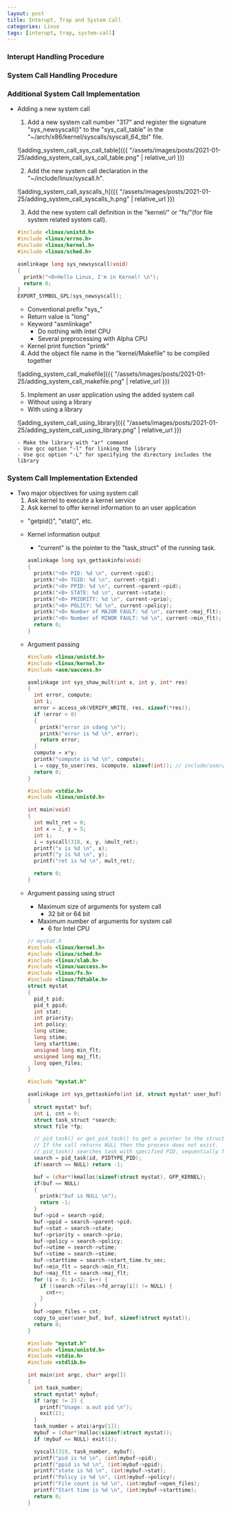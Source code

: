 ```yaml
---
layout: post
title: Interupt, Trap and System Call
categories: Linux
tags: [interupt, trap, system-call]
---
```


### Interupt Handling Procedure

### System Call Handling Procedure

### Additional System Call Implementation

- Adding a new system call
  1. Add a new system call number "317" and register the signature "sys_newsyscall()" to the "sys_call_table" in the "~/arch/x86/kernel/syscalls/syscall_64_tbl" file.

  ![adding_system_call_sys_call_table]({{ "/assets/images/posts/2021-01-25/adding_system_call_sys_call_table.png" | relative_url }})

  2. Add the new system call declaration in the "~/include/linux/syscall.h".

  ![adding_system_call_syscalls_h]({{ "/assets/images/posts/2021-01-25/adding_system_call_syscalls_h.png" | relative_url }})

  3. Add the new system call definition in the "kernel/" or "fs/"(for file system related system call).

    ```c
    #include <linux/unistd.h>
    #include <linux/errno.h>
    #include <linux/kernel.h>
    #include <linux/sched.h>

    asmlinkage long sys_newsyscall(void)
    {
      printk("<0>Hello Linux, I'm in Kernel! \n");
      return 0;
    }
    EXPORT_SYMBOL_GPL(sys_newsyscall);
    ```

    - Conventional prefix "sys_"
    - Return value is "long"
    - Keyword "asmlinkage"
      - Do nothing with Intel CPU
      - Several preprocessing with Alpha CPU
    - Kernel print function "printk"

  4. Add the object file name in the "kernel/Makefile" to be compiled together

  ![adding_system_call_makefile]({{ "/assets/images/posts/2021-01-25/adding_system_call_makefile.png" | relative_url }})

  5. Implement an user application using the added system call
    - Without using a library
    - With using a library

    ![adding_system_call_using_library]({{ "/assets/images/posts/2021-01-25/adding_system_call_using_library.png" | relative_url }})

      - Make the library with "ar" command
      - Use gcc option "-l" for linking the library
      - Use gcc option "-L" for specifying the directory includes the library

### System Call Implementation Extended

- Two major objectives for using system call
  1. Ask kernel to execute a kernel service
  2. Ask kernel to offer kernel information to an user application
    - "getpid()", "stat()", etc.
    - Kernel information output
      - "current" is the pointer to the "task_struct" of the running task.

      ```c
      asmlinkage long sys_gettaskinfo(void)
      {
        printk("<0> PID: %d \n", current->pid);
        printk("<0> TGID: %d \n", current->tgid);
        printk("<0> PPID: %d \n", current->parent->pid);
        printk("<0> STATE: %d \n", current->state);
        printk("<0> PRIORITY: %d \n", current->prio);
        printk("<0> POLICY: %d \n", current->policy);
        printk("<0> Number of MAJOR FAULT: %d \n", current->maj_flt);
        printk("<0> Number of MINOR FAULT: %d \n", current->min_flt);
        return 0;
      }
      ```
    - Argument passing

      ```c
      #include <linux/unistd.h>
      #include <linux/kernel.h>
      #include <asm/uaccess.h>

      asmlinkage int sys_show_mult(int x, int y, int* res)
      {
        int error, compute;
        int i;
        error = access_ok(VERIFY_WRITE, res, sizeof(*res));
        if (error < 0)
        {
          printk("error in cdang \n");
          printk("error is %d \n", error);
          return error;
        }
        compute = x*y;
        printk("compute is %d \n", compute);
        i = copy_to_user(res, &compute, sizeof(int)); // include/asm/uaccess.h
        return 0;
      }
      ```

      ```c
      #include <stdio.h>
      #include <linux/unistd.h>

      int main(void)
      {
        int mult_ret = 0;
        int x = 2, y = 5;
        int i;
        i = syscall(318, x, y, &mult_ret);
        printf("x is %d \n", x);
        printf("y is %d \n", y);
        printf("ret is %d \n", mult_ret);

        return 0;
      }
      ```

    - Argument passing using struct
      - Maximum size of arguments for system call
        - 32 bit or 64 bit
      - Maximum number of arguments for system call
        - 6 for Intel CPU

      ```c
      // mystat.h
      #include <linux/kernel.h>
      #include <linux/sched.h>
      #include <linux/slab.h>
      #include <linux/uaccess.h>
      #include <linux/fs.h>
      #include <linux/fdtable.h>
      struct mystat
      {
        pid_t pid;
        pid_t ppid;
        int stat;
        int priority;
        int policy;
        long utime;
        long stime;
        long starttime;
        unsigned long min_flt;
        unsigned long maj_flt;
        long open_files;
      }
      ```

      ```c
      #include "mystat.h"

      asmlinkage int sys_gettaskinfo(int id, struct mystat* user_buf)
      {
        struct mystat* buf;
        int i, cnt = 0;
        struct task_struct *search;
        struct file *fp;

        // pid_task() or get_pid_task() to get a pointer to the struct task_struct of the process.
        // If the call returns NULL then the process does not exist.
        // pid_task() searches task with specified PID, sequentially from the init_task
        search = pid_task(id, PIDTYPE_PID);
        if(search == NULL) return -1;

        buf = (char*)kmalloc(sizeof(struct mystat), GFP_KERNEL);
        if(buf == NULL)
        {
          printk("buf is NULL \n");
          return -1;
        }
        buf->pid = search->pid;
        buf->ppid = search->parent->pid;
        buf->stat = search->state;
        buf->priority = search->prio;
        buf->policy = search->policy;
        buf->utime = search->utime;
        buf->stime = search->stime;
        buf->starttime = search->start_time.tv_sec;
        buf->min_flt = search->min_flt;
        buf->maj_flt = search->maj_flt;
        for (i = 0; i<32; i++) {
          if ((search->files->fd_array[i]) != NULL) {
            cnt++;
          }
        }
        buf->open_files = cnt;
        copy_to_user(user_buf, buf, sizeof(struct mystat));
        return 0;
      }
      ```


      ```c
      #include "mystat.h"
      #include <linux/unistd.h>
      #include <stdio.h>
      #include <stdlib.h>

      int main(int argc, char* argv[])
      {
        int task_number;
        struct mystat* mybuf;
        if (argc != 2) {
          printf("Usage: a.out pid \n");
          exit(1);
        }
        task_number = atoi(argv[1]);
        mybuf = (char*)malloc(sizeof(struct mystat));
        if (mybuf == NULL) exit(1);

        syscall(319, task_number, mybuf);
        printf("pid is %d \n", (int)mybuf->pid);
        printf("ppid is %d \n", (int)mybuf->ppid);
        printf("state is %d \n", (int)mybuf->stat);
        printf("Policy is %d \n", (int)mybuf->policy);
        printf("File count is %d \n", (int)mybuf->open_files);
        printf("Start time is %d \n", (int)mybuf->starttime);
        return 0;
      }
      ```
